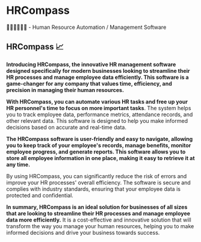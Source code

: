 # HRCompass
👩🏻‍💻👨🏻‍💻 - Human Resource Automation / Management Software

## HRCompass 📈
**Introducing HRCompass, the innovative HR management software designed specifically for modern businesses looking to streamline their HR processes and manage employee data efficiently. This software is a game-changer for any company that values time, efficiency, and precision in managing their human resources.**

**With HRCompass, you can automate various HR tasks and free up your HR personnel's time to focus on more important tasks**. The system helps you to track employee data, performance metrics, attendance records, and other relevant data. This software is designed to help you make informed decisions based on accurate and real-time data.

**The HRCompass software is user-friendly and easy to navigate, allowing you to keep track of your employee's records, manage benefits, monitor employee progress, and generate reports. This software allows you to store all employee information in one place, making it easy to retrieve it at any time.**

By using HRCompass, you can significantly reduce the risk of errors and improve your HR processes' overall efficiency. The software is secure and complies with industry standards, ensuring that your employee data is protected and confidential.

**In summary, HRCompass is an ideal solution for businesses of all sizes that are looking to streamline their HR processes and manage employee data more efficiently.** It is a cost-effective and innovative solution that will transform the way you manage your human resources, helping you to make informed decisions and drive your business towards success.
